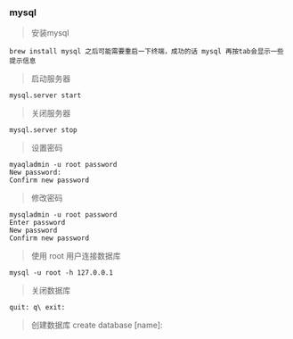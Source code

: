 ### mysql
> 安装mysql 

````
brew install mysql 之后可能需要重启一下终端，成功的话 mysql 再按tab会显示一些提示信息
````

> 启动服务器 

````
mysql.server start

````

> 关闭服务器 

````
mysql.server stop

````

> 设置密码 
 
 ````
 myaqladmin -u root password
 New password:
 Confirm new password
 
 ````
> 修改密码 
 
 ````
 mysqladmin -u root password
 Enter password
 New password
 Confirm new password
 
 ````

> 使用 root 用户连接数据库 

````
mysql -u root -h 127.0.0.1

````

> 关闭数据库  

````
quit: q\ exit:

````

> 创建数据库 create database [name]: